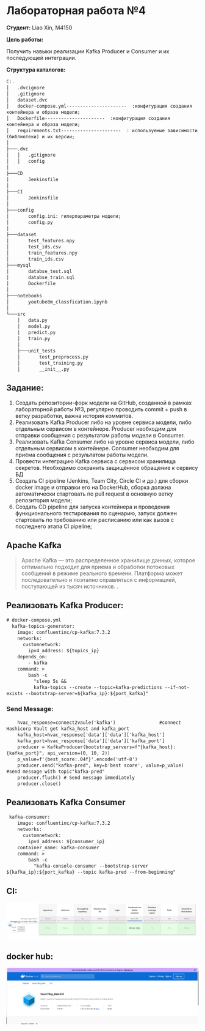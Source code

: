 # Лабораторная работа  №4
**Студент:** Liao Xin, M4150

**Цель работы:**

Получить навыки реализации Kafka Producer и Consumer и их последующей интеграции.


**Структура каталогов:**
```
C:.
│   .dvcignore
│   .gitignore
│   dataset.dvc
│   docker-compose.yml----------------------  :конфигурация создания контейнера и образа модели;
│   Dockerfile----------------------  :конфигурация создания контейнера и образа модели;
│   requirements.txt----------------------  : используемые зависимости (библиотеки) и их версии;
│
├───.dvc
│   │   .gitignore
│   │   config
│
├───CD
│       Jenkinsfile
│
├───CI
│       Jenkinsfile
│
├───config
│       config.ini: гиперпараметры модели;
│       config.py
│
├───dataset
│       test_features.npy
│       test_ids.csv
│       train_features.npy
│       train_ids.csv
├───mysql
│       databse_test.sql
│       databse_train.sql
│       Dockerfile
│
├───notebooks
│       youtube8m_classfication.ipynb
│
└───src
    │   data.py
    │   model.py
    │   predict.py
    │   train.py
    │
    ├───unit_tests
    │       test_preprocess.py
    │       test_training.py
    │       __init__.py

```

## Задание:

1. Создать репозитории-форк модели на GitHub, созданной в рамках лабораторной работы №3, регулярно проводить commit + push в ветку разработки, важна история коммитов.
2.  Реализовать Kafka Producer либо на уровне сервиса модели, либо отдельным сервисом в контейнере. Producer необходим для отправки 
сообщения с результатом работы модели в Consumer.
3.  Реализовать Kafka Consumer либо на уровне сервиса модели, либо отдельным сервисом в контейнере. Consumer необходим для приёма сообщения с результатом работы модели.
4. Провести интеграцию Kafka сервиса с сервисом хранилища секретов. Необходимо сохранить защищённое обращение к сервису БД
4. Создать CI pipeline (Jenkins, Team City, Circle CI и др.) для сборки docker image и отправки его на DockerHub,   сборка должна автоматически стартовать по pull request в основную ветку репозитория модели;
5. Создать CD pipeline для запуска контейнера и проведения функционального тестирования по сценарию, запуск должен стартовать по требованию или расписанию или как вызов с последнего этапа CI pipeline;

## Apache Kafka
 
>Apache Kafka — это распределенное хранилище данных, которое оптимально подходит для приема и обработки потоковых сообщений в режиме реального времени. Платформа может последовательно и поэтапно справляться с информацией, поступающей из тысяч источников. .

## Реализовать Kafka Producer:

```
# docker-compose.yml
  kafka-topics-generator:
    image: confluentinc/cp-kafka:7.3.2
    networks:
      customnetwork:
        ipv4_address: ${topics_ip}
    depends_on:
        - kafka
    command: >
        bash -c
          "sleep 5s &&
          kafka-topics --create --topic=kafka-predictions --if-not-exists --bootstrap-server=${kafka_ip}:${port_kafka}"
```
### Send Message:
```
    hvac_response=connect2vaule('kafka')                #connect Hashicorp Vault get kafka_host and kafka_port
    kafka_host=hvac_response['data']['data']['kafka_host']
    kafka_port=hvac_response['data']['data']['kafka_port']
    producer = KafkaProducer(bootstrap_servers=f"{kafka_host}:{kafka_port}", api_version=(0, 10, 2))
    p_value=f'{best_score:.04f}'.encode('utf-8')
    producer.send("kafka-pred", key=b'best score', value=p_value) #send message with topic"kafka-pred"
    producer.flush() # Send message immediately
    producer.close()
```

## Реализовать Kafka Consumer
```
 kafka-consumer:
    image: confluentinc/cp-kafka:7.3.2
    networks:
      customnetwork:
        ipv4_address: ${consumer_ip}
    container_name: kafka-consumer
    command: >
        bash -c
          "kafka-console-consumer --bootstrap-server ${kafka_ip}:${port_kafka} --topic kafka-pred --from-beginning"
```

## CI:
![CI](https://github.com/liaoxin-a/big_data_lab4/blob/main/imgs/CI.PNG)


## docker hub:
![hub](https://github.com/liaoxin-a/big_data_lab4/blob/main/imgs/docker%20hub.PNG)

